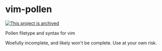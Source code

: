 # vim-pollen

[![This project is archived](https://img.shields.io/badge/status-archived-critical.svg)](https://benknoble.github.io/status/archived/)

Pollen filetype and syntax for vim

Woefully incomplete, and likely won't be complete. Use at your own risk.
